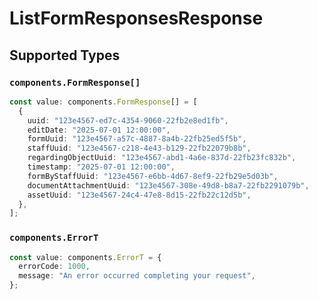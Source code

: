 # ListFormResponsesResponse


## Supported Types

### `components.FormResponse[]`

```typescript
const value: components.FormResponse[] = [
  {
    uuid: "123e4567-ed7c-4354-9060-22fb2e8ed1fb",
    editDate: "2025-07-01 12:00:00",
    formUuid: "123e4567-a57c-4887-8a4b-22fb25ed5f5b",
    staffUuid: "123e4567-c218-4e43-b129-22fb22079b8b",
    regardingObjectUuid: "123e4567-abd1-4a6e-837d-22fb23fc832b",
    timestamp: "2025-07-01 12:00:00",
    formByStaffUuid: "123e4567-e6bb-4d67-8ef9-22fb29e5d03b",
    documentAttachmentUuid: "123e4567-308e-49d8-b8a7-22fb2291079b",
    assetUuid: "123e4567-24c4-47e8-8d15-22fb22c12d5b",
  },
];
```

### `components.ErrorT`

```typescript
const value: components.ErrorT = {
  errorCode: 1000,
  message: "An error occurred completing your request",
};
```

